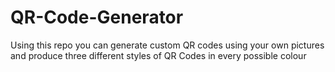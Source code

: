 # QR-Code-Generator
Using this repo you can generate custom QR codes using your own pictures and produce three different styles of QR Codes in every possible colour
